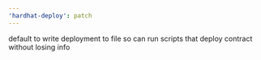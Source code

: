 ```yaml
---
'hardhat-deploy': patch
---
```


default to write deployment to file so can run scripts that deploy contract without losing info
